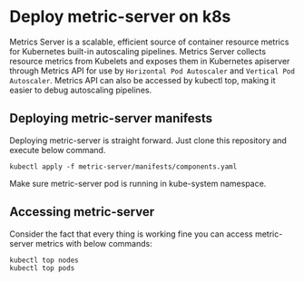 # Deploy metric-server on k8s
Metrics Server is a scalable, efficient source of container resource metrics for Kubernetes built-in autoscaling pipelines.
Metrics Server collects resource metrics from Kubelets and exposes them in Kubernetes apiserver through Metrics API for use by `Horizontal Pod Autoscaler` and `Vertical Pod Autoscaler`. Metrics API can also be accessed by kubectl top, making it easier to debug autoscaling pipelines.

## Deploying metric-server manifests
Deploying metric-server is straight forward. Just clone this repository and execute below command.

~~~~
kubectl apply -f metric-server/manifests/components.yaml
~~~~

Make sure metric-server pod is running in kube-system namespace.

## Accessing metric-server
Consider the fact that every thing is working fine you can access metric-server metrics with below commands:

~~~~
kubectl top nodes
kubectl top pods
~~~~
